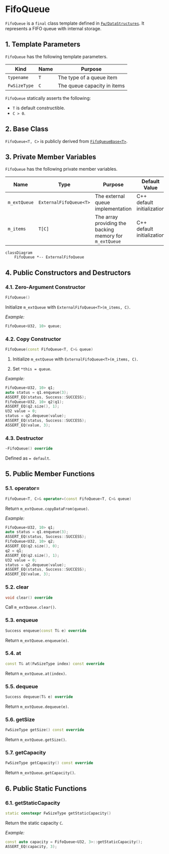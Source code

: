 # FifoQueue

`FifoQueue` is a `final` class template
defined in [`Fw/DataStructures`](sdd.md).
It represents a FIFO queue with internal storage.

## 1. Template Parameters

`FifoQueue` has the following template parameters.

|Kind|Name|Purpose|
|----|----|-------|
|`typename`|`T`|The type of a queue item|
|`FwSizeType`|`C`|The queue capacity in items|

`FifoQueue` statically asserts the following:

* `T` is default constructible.
* `C > 0`.

## 2. Base Class

`FifoQueue<T, C>` is publicly derived from 
[`FifoQueueBase<T>`](FifoQueueBase.md).

## 3. Private Member Variables

`FifoQueue` has the following private member variables.

|Name|Type|Purpose|Default Value|
|----|----|-------|-------------|
|`m_extQueue`|`ExternalFifoQueue<T>`|The external queue implementation|C++ default initialization|
|`m_items`|`T[C]`|The array providing the backing memory for `m_extQueue`|C++ default initialization|

```mermaid
classDiagram
    FifoQueue *-- ExternalFifoQueue
```

## 4. Public Constructors and Destructors

### 4.1. Zero-Argument Constructor

```c++
FifoQueue()
```

Initialize `m_extQueue` with `ExternalFifoQueue<T>(m_items, C)`.

_Example:_
```c++
FifoQueue<U32, 10> queue;
```

### 4.2. Copy Constructor

```c++
FifoQueue(const FifoQueue<T, C>& queue)
```

1. Initialize `m_extQueue` with `ExternalFifoQueue<T>(m_items, C)`.

1. Set `*this = queue`.

_Example:_
```c++
FifoQueue<U32, 10> q1;
auto status = q1.enqueue(3);
ASSERT_EQ(status, Success::SUCCESS);
FifoQueue<U32, 10> q2(q1);
ASSERT_EQ(q2.size(), 1);
U32 value = 0;
status = q2.dequeue(value);
ASSERT_EQ(status, Success::SUCCESS);
ASSERT_EQ(value, 3);
```

### 4.3. Destructor

```c++
~FifoQueue() override
```

Defined as `= default`.

## 5. Public Member Functions

### 5.1. operator=

```c++
FifoQueue<T, C>& operator=(const FifoQueue<T, C>& queue)
```

Return `m_extQueue.copyDataFrom(queue)`.

_Example:_
```c++
FifoQueue<U32, 10> q1;
auto status = q1.enqueue(3);
ASSERT_EQ(status, Success::SUCCESS);
FifoQueue<U32, 10> q2;
ASSERT_EQ(q2.size(), 0);
q2 = q1;
ASSERT_EQ(q2.size(), 1);
U32 value = 0;
status = q2.dequeue(value);
ASSERT_EQ(status, Success::SUCCESS);
ASSERT_EQ(value, 3);
```

### 5.2. clear

```c++
void clear() override
```

Call `m_extQueue.clear()`.

### 5.3. enqueue

```c++
Success enqueue(const T& e) override
```

Return `m_extQueue.enqueue(e)`.

### 5.4. at

```c++
const T& at(FwSizeType index) const override
```

Return `m_extQueue.at(index)`.

### 5.5. dequeue

```c++
Success dequeue(T& e) override
```

Return `m_extQueue.dequeue(e)`.

### 5.6. getSize

```c++
FwSizeType getSize() const override
```

Return `m_extQueue.getSize()`.

### 5.7. getCapacity

```c++
FwSizeType getCapacity() const override
```

Return `m_extQueue.getCapacity()`.

## 6. Public Static Functions

### 6.1. getStaticCapacity

```c++
static constexpr FwSizeType getStaticCapacity()
```

Return the static capacity `C`.

_Example:_
```c++
const auto capacity = FifoQueue<U32, 3>::getStaticCapacity();
ASSERT_EQ(capacity, 3);
```
